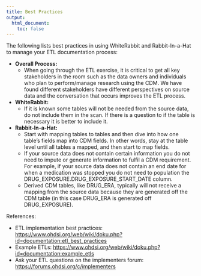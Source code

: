 ```yaml
---
title: Best Practices
output:
  html_document:
    toc: false
---
```


The following lists best practices in using WhiteRabbit and Rabbit-In-a-Hat to manage your ETL documentation process:

  * **Overall Process:**
    * When going through the ETL exercise, it is critical to get all key stakeholders in the room such as the data owners and individuals who plan to perform/manage research using the CDM. We have found different stakeholders have different perspectives on source data and the conversation that occurs improves the ETL process.
  * **WhiteRabbit:**
    * If it is known some tables will not be needed from the source data, do not include them in the scan. If there is a question to if the table is necessary it is better to include it.
  * **Rabbit-In-a-Hat:**
    * Start with mapping tables to tables and then dive into how one table’s fields map into CDM fields. In other words, stay at the table level until all tables a mapped, and then start to map fields.
    * If your source data does not contain certain information you do not need to impute or generate information to fulfil a CDM requirement. For example, if your source data does not contain an end date for when a medication was stopped you do not need to population the DRUG_EXPOSURE.DRUG_EXPOSURE_START_DATE column.
    * Derived CDM tables, like DRUG_ERA, typically will not receive a mapping from the source data because they are generated off the CDM table (in this case DRUG_ERA is generated off DRUG_EXPOSURE).

References:

* ETL implementation best practices: <https://www.ohdsi.org/web/wiki/doku.php?id=documentation:etl_best_practices>
* Example ETLs: <https://www.ohdsi.org/web/wiki/doku.php?id=documentation:example_etls>
* Ask your ETL questions on the implementers forum: <https://forums.ohdsi.org/c/implementers>
